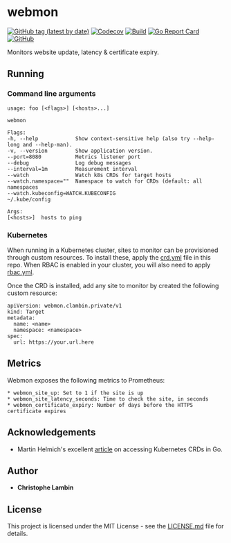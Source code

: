 # webmon
[![GitHub tag (latest by date)](https://img.shields.io/github/v/tag/clambin/webmon?color=green&label=Release&style=plastic)](https://github.com/clambin/webmon/releases)
[![Codecov](https://img.shields.io/codecov/c/gh/clambin/webmon?style=plastic)](https://app.codecov.io/gh/clambin/webmon)
[![Build](https://github.com/clambin/webmon/workflows/Build/badge.svg)](https://github.com/clambin/webmon/actions)
[![Go Report Card](https://goreportcard.com/badge/github.com/clambin/webmon)](https://goreportcard.com/report/github.com/clambin/webmon)
[![GitHub](https://img.shields.io/github/license/clambin/webmon?style=plastic)](https://github.com/clambin/webmon)

Monitors website update, latency & certificate expiry.

## Running

### Command line arguments

```
usage: foo [<flags>] [<hosts>...]

webmon

Flags:
-h, --help            Show context-sensitive help (also try --help-long and --help-man).
-v, --version         Show application version.
--port=8080           Metrics listener port
--debug               Log debug messages
--interval=1m         Measurement interval
--watch               Watch k8s CRDs for target hosts
--watch.namespace=""  Namespace to watch for CRDs (default: all namespaces
--watch.kubeconfig=WATCH.KUBECONFIG  
~/.kube/config

Args:
[<hosts>]  hosts to ping
```

### Kubernetes 

When running in a Kubernetes cluster, sites to monitor can be provisioned through custom resources. 
To install these, apply the [crd.yml](assets/crd/crd.yml) file in this repo.  When RBAC is enabled in your cluster,
you will also need to apply [rbac.yml](assets/crd/rbac.yml).

Once the CRD is installed, add any site to monitor by created the following custom resource:

```
apiVersion: webmon.clambin.private/v1
kind: Target
metadata:
  name: <name>
  namespace: <namespace>
spec:
  url: https://your.url.here
```

## Metrics

Webmon exposes the following metrics to Prometheus:

```
* webmon_site_up: Set to 1 if the site is up
* webmon_site_latency_seconds: Time to check the site, in seconds
* webmon_certificate_expiry: Number of days before the HTTPS certificate expires
```

## Acknowledgements

* Martin Helmich's excellent [article](https://www.martin-helmich.de/en/blog/kubernetes-crd-client.html) on accessing Kubernetes CRDs in Go.

## Author

* **Christophe Lambin**

## License

This project is licensed under the MIT License - see the [LICENSE.md](LICENSE.md) file for details.
